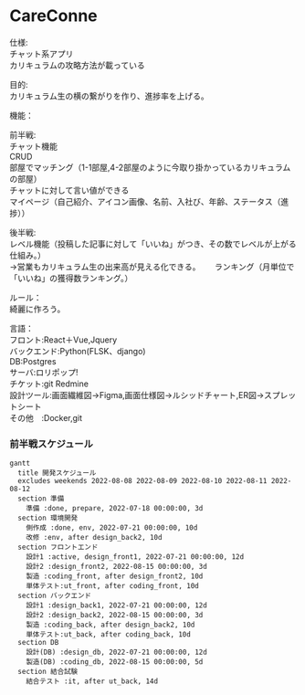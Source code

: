 # CareConne

仕様:  
チャット系アプリ  
カリキュラムの攻略方法が載っている  

目的:  
カリキュラム生の横の繋がりを作り、進捗率を上げる。

機能：  

前半戦:  
チャット機能  
CRUD  
部屋でマッチング（1-1部屋,4-2部屋のように今取り掛かっているカリキュラムの部屋）  
チャットに対して言い値ができる  
マイページ（自己紹介、アイコン画像、名前、入社び、年齢、ステータス（進捗））  
  
後半戦:  
レベル機能（投稿した記事に対して「いいね」がつき、その数でレベルが上がる仕組み。）  
→営業もカリキュラム生の出来高が見える化できる。　　
ランキング（月単位で「いいね」の獲得数ランキング。）　　

ルール：  
綺麗に作ろう。　　

言語：  
フロント:React＋Vue,Jquery  
バックエンド:Python(FLSK、django)  
DB:Postgres  
サーバ:ロリポップ!  
チケット:git Redmine  
設計ツール:画面繊維図→Figma,画面仕様図→ルシッドチャート,ER図→スプレットシート  
その他　:Docker,git  

### 前半戦スケジュール
```mermaid
gantt
  title 開発スケジュール
  excludes weekends 2022-08-08 2022-08-09 2022-08-10 2022-08-11 2022-08-12
  section 準備
    準備 :done, prepare, 2022-07-18 00:00:00, 3d
  section 環境開発
    側作成 :done, env, 2022-07-21 00:00:00, 10d
    改修 :env, after design_back2, 10d
  section フロントエンド
    設計1 :active, design_front1, 2022-07-21 00:00:00, 12d
    設計2 :design_front2, 2022-08-15 00:00:00, 3d
    製造 :coding_front, after design_front2, 10d
    単体テスト:ut_front, after coding_front, 10d
  section バックエンド
    設計1 :design_back1, 2022-07-21 00:00:00, 12d
    設計2 :design_back2, 2022-08-15 00:00:00, 3d
    製造 :coding_back, after design_back2, 10d
    単体テスト:ut_back, after coding_back, 10d
  section DB
    設計(DB) :design_db, 2022-07-21 00:00:00, 12d
    製造(DB) :coding_db, 2022-08-15 00:00:00, 5d
  section 結合試験
    結合テスト :it, after ut_back, 14d
    
```


